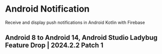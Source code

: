 # Android Notification
Receive and display push notifications in Android Kotlin with Firebase

<h2>Android 8 to Android 14, Android Studio Ladybug Feature Drop | 2024.2.2 Patch 1</h2>
<br><br>
